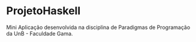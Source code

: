 # ProjetoHaskell
Mini Aplicação desenvolvida na disciplina de Paradigmas de Programação da UnB - Faculdade Gama.
